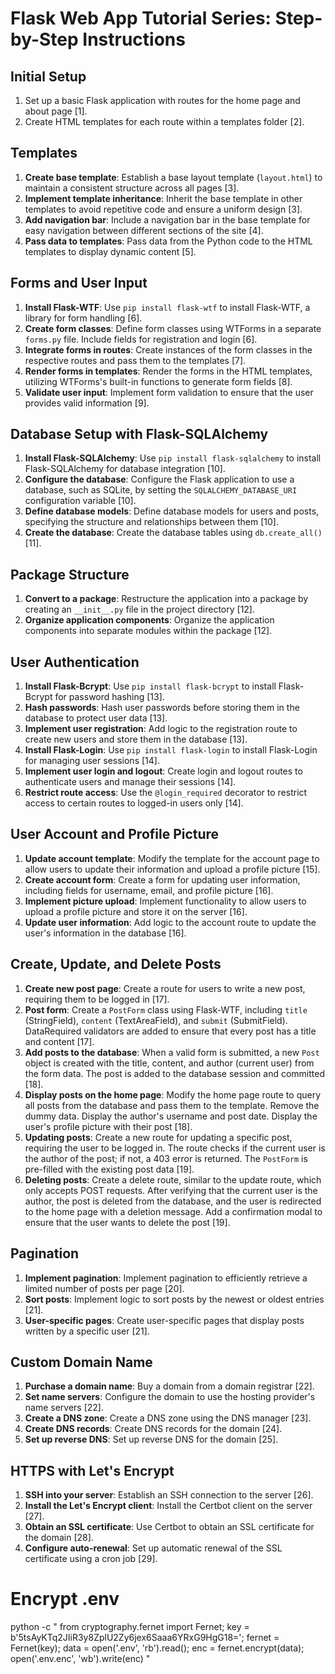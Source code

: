 # Flask Web App Tutorial Series: Step-by-Step Instructions
 

 ## Initial Setup
 

 1.  Set up a basic Flask application with routes for the home page and about page [1].
 2.  Create HTML templates for each route within a templates folder [2].
 

 ## Templates
 

 1.  **Create base template**: Establish a base layout template (`layout.html`) to maintain a consistent structure across all pages [3].
 2.  **Implement template inheritance**: Inherit the base template in other templates to avoid repetitive code and ensure a uniform design [3].
 3.  **Add navigation bar**: Include a navigation bar in the base template for easy navigation between different sections of the site [4].
 4.  **Pass data to templates**: Pass data from the Python code to the HTML templates to display dynamic content [5].
 

 ## Forms and User Input
 

 1.  **Install Flask-WTF**: Use `pip install flask-wtf` to install Flask-WTF, a library for form handling [6].
 2.  **Create form classes**: Define form classes using WTForms in a separate `forms.py` file. Include fields for registration and login [6].
 3.  **Integrate forms in routes**: Create instances of the form classes in the respective routes and pass them to the templates [7].
 4.  **Render forms in templates**: Render the forms in the HTML templates, utilizing WTForms's built-in functions to generate form fields [8].
 5.  **Validate user input**: Implement form validation to ensure that the user provides valid information [9].
 

 ## Database Setup with Flask-SQLAlchemy
 

 1.  **Install Flask-SQLAlchemy**: Use `pip install flask-sqlalchemy` to install Flask-SQLAlchemy for database integration [10].
 2.  **Configure the database**: Configure the Flask application to use a database, such as SQLite, by setting the `SQLALCHEMY_DATABASE_URI` configuration variable [10].
 3.  **Define database models**: Define database models for users and posts, specifying the structure and relationships between them [10].
 4.  **Create the database**: Create the database tables using `db.create_all()` [11].
 

 ## Package Structure
 

 1.  **Convert to a package**: Restructure the application into a package by creating an `__init__.py` file in the project directory [12].
 2.  **Organize application components**: Organize the application components into separate modules within the package [12].
 

 ## User Authentication
 

 1.  **Install Flask-Bcrypt**: Use `pip install flask-bcrypt` to install Flask-Bcrypt for password hashing [13].
 2.  **Hash passwords**: Hash user passwords before storing them in the database to protect user data [13].
 3.  **Implement user registration**: Add logic to the registration route to create new users and store them in the database [13].
 4.  **Install Flask-Login**: Use `pip install flask-login` to install Flask-Login for managing user sessions [14].
 5.  **Implement user login and logout**: Create login and logout routes to authenticate users and manage their sessions [14].
 6.  **Restrict route access**: Use the `@login_required` decorator to restrict access to certain routes to logged-in users only [14].
 

 ## User Account and Profile Picture
 

 1.  **Update account template**: Modify the template for the account page to allow users to update their information and upload a profile picture [15].
 2.  **Create account form**: Create a form for updating user information, including fields for username, email, and profile picture [16].
 3.  **Implement picture upload**: Implement functionality to allow users to upload a profile picture and store it on the server [16].
 4.  **Update user information**: Add logic to the account route to update the user's information in the database [16].
 

 ## Create, Update, and Delete Posts
 

 1.  **Create new post page**: Create a route for users to write a new post, requiring them to be logged in [17].
 2.  **Post form**: Create a `PostForm` class using Flask-WTF, including `title` (StringField), `content` (TextAreaField), and `submit` (SubmitField). DataRequired validators are added to ensure that every post has a title and content [17].
 3.  **Add posts to the database**: When a valid form is submitted, a new `Post` object is created with the title, content, and author (current user) from the form data. The post is added to the database session and committed [18].
 4.  **Display posts on the home page**: Modify the home page route to query all posts from the database and pass them to the template. Remove the dummy data. Display the author's username and post date. Display the user's profile picture with their post [18].
 5.  **Updating posts**: Create a new route for updating a specific post, requiring the user to be logged in. The route checks if the current user is the author of the post; if not, a 403 error is returned. The `PostForm` is pre-filled with the existing post data [19].
 6.  **Deleting posts**: Create a delete route, similar to the update route, which only accepts POST requests. After verifying that the current user is the author, the post is deleted from the database, and the user is redirected to the home page with a deletion message. Add a confirmation modal to ensure that the user wants to delete the post [19].
 

 ## Pagination
 

 1.  **Implement pagination**: Implement pagination to efficiently retrieve a limited number of posts per page [20].
 2.  **Sort posts**: Implement logic to sort posts by the newest or oldest entries [21].
 3.  **User-specific pages**: Create user-specific pages that display posts written by a specific user [21].
 

 ## Custom Domain Name
 

 1.  **Purchase a domain name**: Buy a domain from a domain registrar [22].
 2.  **Set name servers**: Configure the domain to use the hosting provider's name servers [22].
 3.  **Create a DNS zone**: Create a DNS zone using the DNS manager [23].
 4.  **Create DNS records**: Create DNS records for the domain [24].
 5.  **Set up reverse DNS**: Set up reverse DNS for the domain [25].
 

 ## HTTPS with Let's Encrypt
 

 1.  **SSH into your server**: Establish an SSH connection to the server [26].
 2.  **Install the Let's Encrypt client**: Install the Certbot client on the server [27].
 3.  **Obtain an SSL certificate**: Use Certbot to obtain an SSL certificate for the domain [28].
 4.  **Configure auto-renewal**: Set up automatic renewal of the SSL certificate using a cron job [29].




 # Encrypt .env
python -c "
from cryptography.fernet import Fernet;
key = b'5tsAyKTq2JIiR3y8ZplU2Zy6jex6Saaa6YRxG9HgG18=';
fernet = Fernet(key);
data = open('.env', 'rb').read();
enc = fernet.encrypt(data);
open('.env.enc', 'wb').write(enc)
"